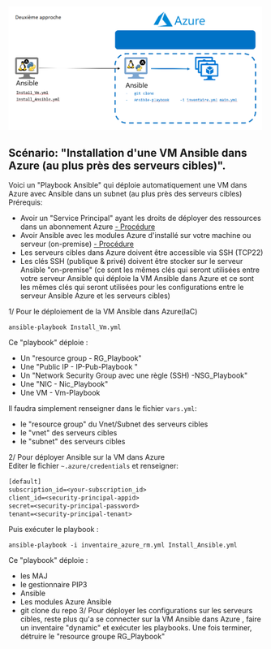 <p class="flotte">
 <img src="https://github.com/Pierre-Chesne/Ansible_Azure/blob/main/png/ansible-ansible.png" width='500'/>
</p>

## Scénario: "Installation d'une VM Ansible dans Azure (au plus près des serveurs cibles)".<br/>
Voici un "Playbook Ansible" qui déploie automatiquement une VM dans Azure avec Ansible dans un subnet (au plus près des serveurs cibles)<br/>
Prérequis:<br/>

- Avoir un "Service Principal" ayant les droits de déployer des ressources dans un abonnement Azure <a href="https://github.com/Pierre-Chesne/Ansible_Azure/tree/main/Installation">- Procédure</a>
- Avoir Ansible avec les modules Azure d'installé sur votre machine ou serveur (on-premise) <a href="https://github.com/Pierre-Chesne/Ansible_Azure/tree/main/Installation">- Procédure</a>
- Les serveurs cibles dans Azure doivent être accessible via SSH (TCP22)
- Les clés SSH (publique & privé) doivent être stocker sur le serveur Ansible "on-premise" (ce sont les mêmes clés qui seront utilisées entre votre serveur Ansible qui déploie la VM Ansible dans Azure et ce sont les mêmes clés qui seront utilisées pour les configurations entre le serveur Ansible Azure et les serveurs cibles)

1/ Pour le déploiement de la VM Ansible dans Azure(IaC)<br/>
```
ansible-playbook Install_Vm.yml
```
Ce "playbook" déploie :
- Un "resource group - RG_Playbook"
- Une "Public IP - IP-Pub-Playbook "
- Un "Network Security Group avec une règle (SSH) -NSG_Playbook"
- Une "NIC - Nic_Playbook"
- Une VM - Vm-Playbook<br/>

Il faudra simplement renseigner dans le fichier ```vars.yml```:<br/>
- le "resource group" du Vnet/Subnet des serveurs cibles
- le "vnet" des serveurs cibles
- le "subnet" des serveurs cibles<br/>

2/ Pour déployer Ansible sur la VM dans Azure <br/>
Editer le fichier ```~.azure/credentials``` et renseigner:<br/>
```
[default]
subscription_id=<your-subscription_id>
client_id=<security-principal-appid>
secret=<security-principal-password>
tenant=<security-principal-tenant>
```
Puis exécuter le playbook :<br/>
```
ansible-playbook -i inventaire_azure_rm.yml Install_Ansible.yml
```
Ce "playbook" déploie :
- les MAJ
- le gestionnaire PIP3
- Ansible
- Les modules Azure Ansible
- git clone du repo
3/ Pour déployer les configurations sur les serveurs cibles, reste plus qu'a se connecter sur la VM Ansible dans Azure , faire un inventaire "dynamic" et exécuter les playbooks. Une fois terminer, détruire le "resource groupe RG_Playbook" 

